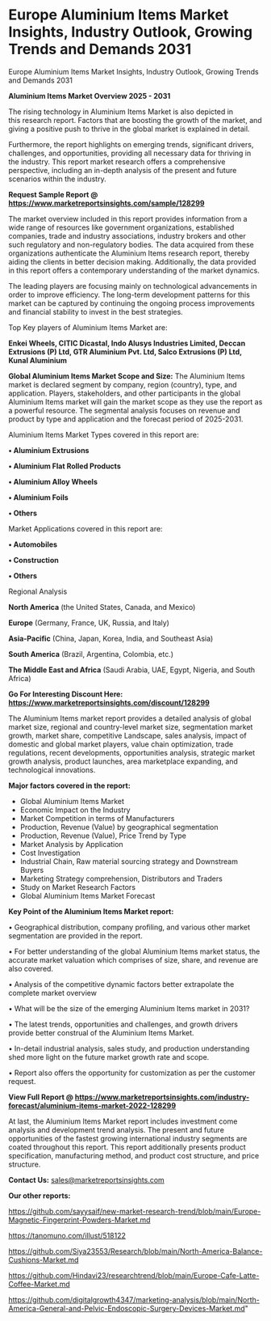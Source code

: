 # Europe Aluminium Items Market Insights, Industry Outlook, Growing Trends and Demands 2031
Europe Aluminium Items Market Insights, Industry Outlook, Growing Trends and Demands 2031

<Strong> Aluminium Items Market Overview 2025 - 2031</strong>

The rising technology in Aluminium Items Market is also depicted in this research report. Factors that are boosting the growth of the market, and giving a positive push to thrive in the global market is explained in detail.

Furthermore, the report highlights on emerging trends, significant drivers, challenges, and opportunities, providing all necessary data for thriving in the industry. This report market research offers a comprehensive perspective, including an in-depth analysis of the present and future scenarios within the industry.

<strong>Request Sample Report @ <a href=https://www.marketreportsinsights.com/sample/128299>https://www.marketreportsinsights.com/sample/128299</a></strong>

The market overview included in this report provides information from a wide range of resources like government organizations, established companies, trade and industry associations, industry brokers and other such regulatory and non-regulatory bodies. The data acquired from these organizations authenticate the Aluminium Items research report, thereby aiding the clients in better decision making. Additionally, the data provided in this report offers a contemporary understanding of the market dynamics.

The leading players are focusing mainly on technological advancements in order to improve efficiency. The long-term development patterns for this market can be captured by continuing the ongoing process improvements and financial stability to invest in the best strategies.

Top Key players of Aluminium Items Market are:

<strong>Enkei Wheels, CITIC Dicastal, Indo Alusys Industries Limited, Deccan Extrusions (P) Ltd, GTR Aluminium Pvt. Ltd, Salco Extrusions (P) Ltd, Kunal Aluminium</strong>

<strong><b>Global Aluminium Items Market Scope and Size:</b></strong>
The Aluminium Items market is declared segment by company, region (country), type, and application. Players, stakeholders, and other participants in the global Aluminium Items market will gain the market scope as they use the report as a powerful resource. The segmental analysis focuses on revenue and product by type and application and the forecast period of 2025-2031.

Aluminium Items Market Types covered in this report are:

<strong>• Aluminium Extrusions

• Aluminium Flat Rolled Products

• Aluminium Alloy Wheels

• Aluminium Foils

• Others</strong>

Market Applications covered in this report are:

<strong>• Automobiles

• Construction

• Others</strong> 

Regional Analysis

<strong>North America</strong> (the United States, Canada, and Mexico)

<strong>Europe</strong> (Germany, France, UK, Russia, and Italy)

<strong>Asia-Pacific</strong> (China, Japan, Korea, India, and Southeast Asia)

<strong>South America</strong> (Brazil, Argentina, Colombia, etc.)

<strong>The Middle East and Africa</strong> (Saudi Arabia, UAE, Egypt, Nigeria, and South Africa)

<strong>Go For Interesting Discount Here: <a href=https://www.marketreportsinsights.com/discount/128299>https://www.marketreportsinsights.com/discount/128299</a></strong>

The Aluminium Items market report provides a detailed analysis of global market size, regional and country-level market size, segmentation market growth, market share, competitive Landscape, sales analysis, impact of domestic and global market players, value chain optimization, trade regulations, recent developments, opportunities analysis, strategic market growth analysis, product launches, area marketplace expanding, and technological innovations.

<strong><b>Major factors covered in the report:</b></strong>
<ul>
  <li>Global Aluminium Items Market </li>
  <li>Economic Impact on the Industry</li>
  <li>Market Competition in terms of Manufacturers</li>
  <li>Production, Revenue (Value) by geographical segmentation</li>
  <li>Production, Revenue (Value), Price Trend by Type</li>
  <li>Market Analysis by Application</li>
  <li>Cost Investigation</li>
  <li>Industrial Chain, Raw material sourcing strategy and Downstream Buyers</li>
  <li>Marketing Strategy comprehension, Distributors and Traders</li>
  <li>Study on Market Research Factors</li>
  <li>Global Aluminium Items Market Forecast</li>
</ul>

<strong><b>Key Point of the Aluminium Items Market report:</b></strong>

• Geographical distribution, company profiling, and various other market segmentation are provided in the report.

• For better understanding of the global Aluminium Items market status, the accurate market valuation which comprises of size, share, and revenue are also covered.

• Analysis of the competitive dynamic factors better extrapolate the complete market overview

• What will be the size of the emerging Aluminium Items market in 2031?

• The latest trends, opportunities and challenges, and growth drivers provide better construal of the Aluminium Items Market.

• In-detail industrial analysis, sales study, and production understanding shed more light on the future market growth rate and scope.

• Report also offers the opportunity for customization as per the customer request.

<strong><b>View Full Report @ <a href=https://www.marketreportsinsights.com/industry-forecast/aluminium-items-market-2022-128299>https://www.marketreportsinsights.com/industry-forecast/aluminium-items-market-2022-128299</a></b></strong>


At last, the Aluminium Items Market report includes investment come analysis and development trend analysis. The present and future opportunities of the fastest growing international industry segments are coated throughout this report. This report additionally presents product specification, manufacturing method, and product cost structure, and price structure.

<strong>Contact Us:</strong>
sales@marketreportsinsights.com

<strong>Our other reports:</strong>

<a href=https://github.com/sayysaif/new-market-research-trend/blob/main/Europe-Magnetic-Fingerprint-Powders-Market.md>https://github.com/sayysaif/new-market-research-trend/blob/main/Europe-Magnetic-Fingerprint-Powders-Market.md</a>

<a href=https://tanomuno.com/illust/518122>https://tanomuno.com/illust/518122</a>

<a href=https://github.com/Siya23553/Research/blob/main/North-America-Balance-Cushions-Market.md>https://github.com/Siya23553/Research/blob/main/North-America-Balance-Cushions-Market.md</a>

<a href=https://github.com/Hindavi23/researchtrend/blob/main/Europe-Cafe-Latte-Coffee-Market.md>https://github.com/Hindavi23/researchtrend/blob/main/Europe-Cafe-Latte-Coffee-Market.md</a>

<a href=https://github.com/digitalgrowth4347/marketing-analysis/blob/main/North-America-General-and-Pelvic-Endoscopic-Surgery-Devices-Market.md>https://github.com/digitalgrowth4347/marketing-analysis/blob/main/North-America-General-and-Pelvic-Endoscopic-Surgery-Devices-Market.md</a>"

